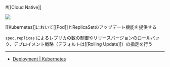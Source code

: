 #[[Cloud Native]]

![](https://github.com/kubernetes/community/raw/master/icons/png/resources/labeled/deploy-128.png)

[[Kubernetes]]において[[Pod]]とReplicaSetのアップデート機能を提供する

`spec.replicas` によるレプリカの数の制御やリリースバージョンのロールバック、デプロイメント戦略（デフォルトは[[Rolling Update]]）の指定を行う

---

- [Deployment | Kubernetes](https://kubernetes.io/ja/docs/concepts/workloads/controllers/deployment/)


